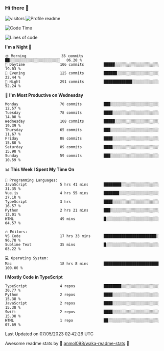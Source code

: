 ### Hi there 👋  
![visitors](https://visitor-badge.laobi.icu/badge?page_id=leverglowh) ![Profile readme](https://github.com/leverglowh/leverglowh/workflows/Profile%20readme/badge.svg?branch=master)

<!--START_SECTION:waka-->
![Code Time](http://img.shields.io/badge/Code%20Time-2%2C107%20hrs%2047%20mins-blue)

![Lines of code](https://img.shields.io/badge/From%20Hello%20World%20I%27ve%20Written-200.2%20thousand%20lines%20of%20code-blue)

**I'm a Night 🦉** 

```text
🌞 Morning                35 commits          ██░░░░░░░░░░░░░░░░░░░░░░░   06.28 % 
🌆 Daytime                106 commits         █████░░░░░░░░░░░░░░░░░░░░   19.03 % 
🌃 Evening                125 commits         ██████░░░░░░░░░░░░░░░░░░░   22.44 % 
🌙 Night                  291 commits         █████████████░░░░░░░░░░░░   52.24 % 
```
📅 **I'm Most Productive on Wednesday** 

```text
Monday                   70 commits          ███░░░░░░░░░░░░░░░░░░░░░░   12.57 % 
Tuesday                  78 commits          ████░░░░░░░░░░░░░░░░░░░░░   14.00 % 
Wednesday                108 commits         █████░░░░░░░░░░░░░░░░░░░░   19.39 % 
Thursday                 65 commits          ███░░░░░░░░░░░░░░░░░░░░░░   11.67 % 
Friday                   88 commits          ████░░░░░░░░░░░░░░░░░░░░░   15.80 % 
Saturday                 89 commits          ████░░░░░░░░░░░░░░░░░░░░░   15.98 % 
Sunday                   59 commits          ███░░░░░░░░░░░░░░░░░░░░░░   10.59 % 
```


📊 **This Week I Spent My Time On** 

```text
💬 Programming Languages: 
JavaScript               5 hrs 41 mins       ████████░░░░░░░░░░░░░░░░░   31.35 % 
Vue.js                   4 hrs 55 mins       ███████░░░░░░░░░░░░░░░░░░   27.10 % 
TypeScript               3 hrs               ████░░░░░░░░░░░░░░░░░░░░░   16.57 % 
Python                   2 hrs 21 mins       ███░░░░░░░░░░░░░░░░░░░░░░   13.01 % 
HTML                     49 mins             █░░░░░░░░░░░░░░░░░░░░░░░░   04.57 % 

🔥 Editors: 
VS Code                  17 hrs 33 mins      ████████████████████████░   96.78 % 
Sublime Text             35 mins             █░░░░░░░░░░░░░░░░░░░░░░░░   03.22 % 

💻 Operating System: 
Mac                      18 hrs 8 mins       █████████████████████████   100.00 % 
```

**I Mostly Code in TypeScript** 

```text
TypeScript               4 repos             ████████░░░░░░░░░░░░░░░░░   30.77 % 
Python                   2 repos             ████░░░░░░░░░░░░░░░░░░░░░   15.38 % 
JavaScript               2 repos             ████░░░░░░░░░░░░░░░░░░░░░   15.38 % 
Swift                    2 repos             ████░░░░░░░░░░░░░░░░░░░░░   15.38 % 
HTML                     1 repo              ██░░░░░░░░░░░░░░░░░░░░░░░   07.69 % 
```




 Last Updated on 07/05/2023 02:42:26 UTC
<!--END_SECTION:waka-->


Awesome readme stats by :star2: [anmol098/waka-readme-stats](https://github.com/anmol098/waka-readme-stats) :star2:
